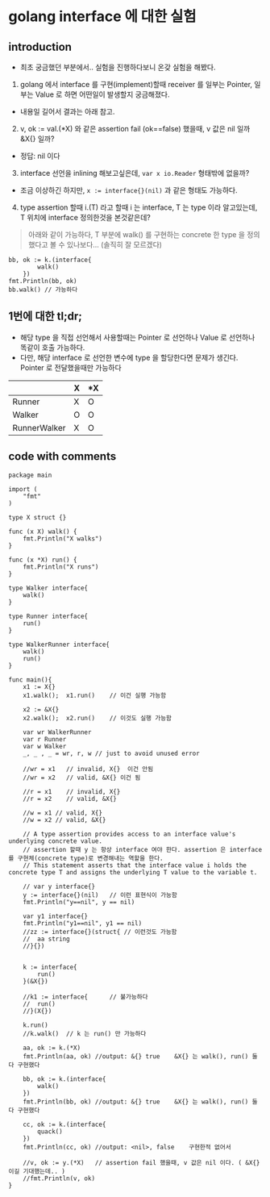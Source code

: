 # golang interface 에 대한 실험

## introduction
- 최초 궁금했던 부분에서.. 실험을 진행하다보니 온갖 실험을 해봤다.

1. golang 에서 interface 를 구현(implement)할때 receiver 를 일부는 Pointer, 일부는 Value 로 하면 어떤일이 발생할지 궁금해졌다.
  - 내용일 길어서 결과는 아래 참고.
2. v, ok := val.(*X) 와 같은 assertion fail (ok==false) 했을때, v 값은 nil 일까 &X{} 일까?
  - 정답: nil 이다
3. interface 선언을 inlining 해보고싶은데, `var x io.Reader` 형태밖에 없을까?
  - 조금 이상하긴 하지만, `x := interface{}(nil)` 과 같은 형태도 가능하다.
4. type assertion 할때 i.(T) 라고 할때 i 는 interface, T 는 type 이라 알고있는데, T 위치에 interface 정의한것을 본것같은데?
> 아래와 같이 가능하다, T 부분에 walk() 를 구현하는 concrete 한 type 을 정의했다고 볼 수 있나보다... (솔직히 잘 모르겠다)
```golang
bb, ok := k.(interface{
		walk()
	})
fmt.Println(bb, ok)
bb.walk() // 가능하다
```

## 1번에 대한 tl;dr;
- 해당 type 을 직접 선언해서 사용할때는 Pointer 로 선언하나 Value 로 선언하나 똑같이 호출 가능하다. 
- 다만, 해당 interface 로 선언한 변수에 type 을 할당한다면 문제가 생긴다. Pointer 로 전달했을때만 가능하다 

| | X | *X |
|---|---|---|
| Runner | X | O |
| Walker | O | O |
| RunnerWalker | X | O |


## code with comments
```golang
package main

import (
	"fmt"
)

type X struct {}

func (x X) walk() {
	fmt.Println("X walks")
}

func (x *X) run() {
	fmt.Println("X runs")
}

type Walker interface{
	walk()
}

type Runner interface{
	run()
}

type WalkerRunner interface{
	walk()
	run()
}

func main(){
	x1 := X{}
	x1.walk(); 	x1.run()	// 이건 실행 가능함

	x2 := &X{}
	x2.walk(); 	x2.run()	// 이것도 실행 가능함

	var wr WalkerRunner
	var r Runner
	var w Walker
	_, _ , _ = wr, r, w	// just to avoid unused error

	//wr = x1	// invalid, X{}  이건 안됨
	//wr = x2	// valid, &X{} 이건 됨

	//r = x1	// invalid, X{}
	//r = x2 	// valid, &X{}

	//w = x1 // valid, X{}
	//w = x2 // valid, &X{}

	// A type assertion provides access to an interface value's underlying concrete value.
	// assertion 할때 y 는 항상 interface 여야 한다. assertion 은 interface 를 구현체(concrete type)로 변경해내는 역할을 한다.
	// This statement asserts that the interface value i holds the concrete type T and assigns the underlying T value to the variable t.

	// var y interface{}
	y := interface{}(nil)	// 이런 표현식이 가능함
	fmt.Println("y==nil", y == nil)

	var y1 interface{}
	fmt.Println("y1==nil", y1 == nil)
	//zz := interface{}(struct{	// 이런것도 가능함
	//	aa string
	//}{})


	k := interface{
		run()
	}(&X{})

	//k1 := interface{		// 불가능하다
	//	run()
	//}(X{})

	k.run()
	//k.walk()  // k 는 run() 만 가능하다

	aa, ok := k.(*X)
	fmt.Println(aa, ok) //output: &{} true    &X{} 는 walk(), run() 둘다 구현했다

	bb, ok := k.(interface{
		walk()
	})
	fmt.Println(bb, ok)	//output: &{} true    &X{} 는 walk(), run() 둘다 구현했다

	cc, ok := k.(interface{
		quack()
	})
	fmt.Println(cc, ok)	//output: <nil>, false    구현한적 없어서

	//v, ok := y.(*X)	// assertion fail 했을때, v 값은 nil 이다. ( &X{} 이길 기대했는데.. )
	//fmt.Println(v, ok)
}

```
